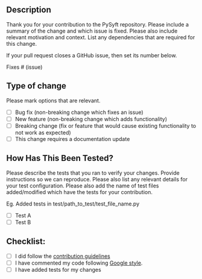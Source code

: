 ## Description

Thank you for your contribution to the PySyft repository.
Please include a summary of the change and which issue is fixed. Please also include relevant motivation and context.
List any dependencies that are required for this change.

If your pull request closes a GitHub issue, then set its number below.

Fixes # (issue)

## Type of change

Please mark options that are relevant.

- [ ] Bug fix (non-breaking change which fixes an issue)
- [ ] New feature (non-breaking change which adds functionality)
- [ ] Breaking change (fix or feature that would cause existing functionality to not work as expected)
- [ ] This change requires a documentation update

## How Has This Been Tested?

Please describe the tests that you ran to verify your changes. Provide instructions so we can reproduce. Please also list any relevant details for your test configuration.
Please also add the name of test files added/modified which have the tests for your contribution.

Eg. Added tests in test/path_to_test/test_file_name.py

- [ ] Test A
- [ ] Test B

## Checklist:

* [ ] I did follow the [contribution guidelines](https://github.com/OpenMined/PySyft/blob/master/CONTRIBUTING.md)
* [ ] I have commented my code following [Google style](https://sphinxcontrib-napoleon.readthedocs.io/en/latest/example_google.html).
* [ ] I have added tests for my changes